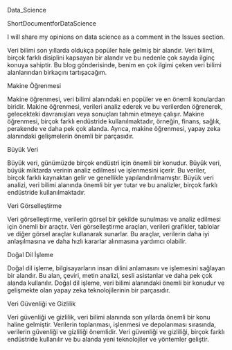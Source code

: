 Data_Science

ShortDocumentforDataScience

I will share my opinions on data science as a comment in the Issues section.

Veri bilimi son yıllarda oldukça popüler hale gelmiş bir alandır. Veri bilimi, birçok farklı disiplini kapsayan bir alandır ve bu nedenle çok sayıda ilginç konuya sahiptir. Bu blog gönderisinde, benim en çok ilgimi çeken veri bilimi alanlarından birkaçını tartışacağım.

Makine Öğrenmesi

Makine öğrenmesi, veri bilimi alanındaki en popüler ve en önemli konulardan biridir. Makine öğrenmesi, verileri analiz ederek ve bu verilerden öğrenerek, gelecekteki davranışları veya sonuçları tahmin etmeye çalışır. Makine öğrenmesi, birçok farklı endüstride kullanılmaktadır, örneğin, finans, sağlık, perakende ve daha pek çok alanda. Ayrıca, makine öğrenmesi, yapay zeka alanındaki gelişmelerin önemli bir parçasıdır.

Büyük Veri

Büyük veri, günümüzde birçok endüstri için önemli bir konudur. Büyük veri, büyük miktarda verinin analiz edilmesi ve işlenmesini içerir. Bu veriler, birçok farklı kaynaktan gelir ve genellikle yapılandırılmamıştır. Büyük veri analizi, veri bilimi alanında önemli bir yer tutar ve bu analizler, birçok farklı endüstride kullanılmaktadır.

Veri Görselleştirme

Veri görselleştirme, verilerin görsel bir şekilde sunulması ve analiz edilmesi için önemli bir araçtır. Veri görselleştirme araçları, verileri grafikler, tablolar ve diğer görsel araçlar kullanarak sunarlar. Bu araçlar, verilerin daha iyi anlaşılmasına ve daha hızlı kararlar alınmasına yardımcı olabilir.

Doğal Dil İşleme

Doğal dil işleme, bilgisayarların insan dilini anlamasını ve işlemesini sağlayan bir alandır. Bu alan, çeviri, metin analizi, sesli asistanlar ve daha pek çok alanda kullanılır. Doğal dil işleme, veri bilimi alanındaki önemli bir konudur ve gelişmekte olan yapay zeka teknolojilerinin bir parçasıdır.

Veri Güvenliği ve Gizlilik

Veri güvenliği ve gizlilik, veri bilimi alanında son yıllarda önemli bir konu haline gelmiştir. Verilerin toplanması, işlenmesi ve depolanması sırasında, verilerin güvenliği ve gizliliği önemlidir. Veri güvenliği ve gizliliği, birçok farklı endüstride kullanılır ve bu alanda yeni teknolojiler ve yöntemler geliştir.

